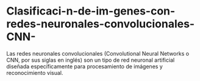 # Clasificaci-n-de-im-genes-con-redes-neuronales-convolucionales-CNN-
Las redes neuronales convolucionales (Convolutional Neural Networks o CNN, por sus siglas en inglés) son un tipo de red neuronal artificial diseñada específicamente para procesamiento de imágenes y reconocimiento visual.
